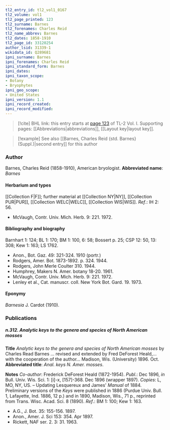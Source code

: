 ```yaml
---
tl2_entry_id: tl2_vol1_0167
tl2_volume: vol1
tl2_page_printed: 123
tl2_surname: Barnes
tl2_forenames: Charles Reid
tl2_name_abbrev: Barnes
tl2_dates: 1858-1910
tl2_page_id: 33120254
author_lsid: 31339-1
wikidata_id: Q289681
ipni_surname: Barnes
ipni_forenames: Charles Reid
ipni_standard_form: Barnes
ipni_dates: 
ipni_taxon_scope: 
- Botany
- Bryophytes
ipni_geo_scope: 
- United States
ipni_version: 1.1
ipni_record_created: 
ipni_record_modified:
---
```



> [!cite] BHL link: this entry starts at [page 123](https://www.biodiversitylibrary.org/page/33120254) of TL-2 Vol. I.
> Supporting pages: [[Abbreviations|abbreviations]], [[Layout key|layout key]].

> [!example] See also [[Barnes, Charles Reid {std. Barnes} (Suppl.)|second entry]] for this author

### Author

Barnes, Charles Reid (1858-1910), American bryologist. 
**Abbreviated name**: *Barnes*

#### Herbarium and types

[[Collection F|F]]; further material at [[Collection NY|NY]], [[Collection PUR|PUR]], [[Collection WELC|WELC]], [[Collection WIS|WIS]].
*Ref*.: IH 2: 56.
- McVaugh, Contr. Univ. Mich. Herb. 9: 221. 1972.

#### Bibliography and biography

Barnhart 1: 124; BL 1: 170; BM 1: 100, 6: 58; Bossert p. 25; CSP 12: 50, 13: 308; Kew 1: 163; LS 1762.
- Anon., Bot. Gaz. 49: 321-324. 1910 (portr.)
- Rodgers, Amer. Bot. 1873-1892. p. 324. 1944.
- Rodgers, John Merle Coulter 310. 1944.
- Humphrey, Makers N. Amer. botany 18-20. 1961.
- McVaugh, Contr. Univ. Mich. Herb. 9: 221. 1972.
- Lenley et al., Cat. manuscr. coll. New York Bot. Gard. 19. 1973.

#### Eponymy

*Barnesia* J. Cardot (1910).

### Publications

##### n.312. Analytic keys to the genera and species of North American mosses

**Title**
*Analytic keys to the genera and species of North American mosses* by Charles Read Barnes ... revised and extended by Fred DeForest Heald,... with the cooperation of the author... Madison, Wis. (University) 1896. Oct.
**Abbreviated title**: *Anal. keys N. Amer. mosses*.

**Notes**
*Co-author*: Frederick DeForest Heald (1872-1954).
*Publ*.: Dec 1896, *in* Bull. Univ. Wis. Sci. 1: \[i\]-x, \[157\]-368. Dec 1896 (wrapper 1897).
*Copies*: L, MO, NY, US. – Updating Lesquereux and James' *Manual* of 1884. Preliminary versions of the *Keys* were published in 1886 (Purdue Univ. Bull. 1, Lafayette, Ind. 1886, 12 p.) and in 1890, Madison, Wis., 71 p., reprinted from Trans. Wisc. Acad. Sci. 8 (1890).
*Ref*.: BM 1: 100; Kew 1: 163.
- A.G., J. Bot. 35: 155-156. 1897.
- Anon., Amer. J. Sci 153: 354. Apr 1897.
- Rickett, NAF ser. 2. 3: 31. 1963.

